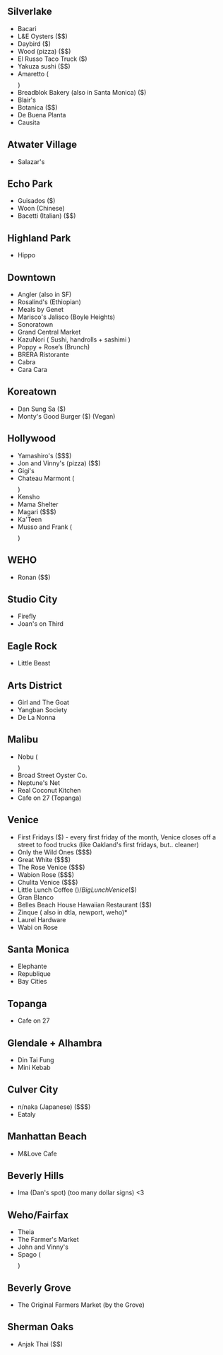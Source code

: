 ## Silverlake
* Bacari
* L&E Oysters ($$)
* Daybird ($)
* Wood (pizza) ($$)
* El Russo Taco Truck ($)
* Yakuza sushi ($$)
* Amaretto ($$$$)
* Breadblok Bakery (also in Santa Monica) ($)
* Blair's
* Botanica ($$)
* De Buena Planta
* Causita

## Atwater Village
* Salazar's

## Echo Park
* Guisados ($)
* Woon (Chinese)
* Bacetti (Italian) ($$)

## Highland Park
* Hippo

## Downtown
* Angler (also in SF)
* Rosalind's (Ethiopian)
* Meals by Genet
* Marisco's Jalisco (Boyle Heights)
* Sonoratown
* Grand Central Market
* KazuNori ( Sushi, handrolls + sashimi )
* Poppy + Rose’s (Brunch)
* BRERA Ristorante
* Cabra
* Cara Cara

## Koreatown
* Dan Sung Sa ($)
* Monty's Good Burger ($) (Vegan)

## Hollywood
* Yamashiro's ($$$)
* Jon and Vinny's (pizza) ($$)
* Gigi's
* Chateau Marmont ($$$$)
* Kensho
* Mama Shelter
* Magari ($$$)
* Ka'Teen
* Musso and Frank ($$$$)

## WEHO
* Ronan ($$)

## Studio City
* Firefly
* Joan's on Third

## Eagle Rock
* Little Beast 

## Arts District
* Girl and The Goat
* Yangban Society
* De La Nonna

## Malibu
* Nobu ($$$$)
* Broad Street Oyster Co.
* Neptune's Net
* Real Coconut Kitchen
* Cafe on 27 (Topanga)

## Venice
* First Fridays ($) - every first friday of the month, Venice closes off a street to food trucks (like Oakland's first fridays, but.. cleaner)
* Only the Wild Ones ($$$)
* Great White ($$$)
* The Rose Venice ($$$)
* Wabion Rose ($$$) 
* Chulita Venice ($$$)
* Little Lunch Coffee ($) / Big Lunch Venice ($$)
* Gran Blanco
* Belles Beach House Hawaiian Restaurant ($$)
* Zinque ( also in dtla, newport, weho)*
* Laurel Hardware
* Wabi on Rose

## Santa Monica
* Elephante
* Republique
* Bay Cities

## Topanga
* Cafe on 27

## Glendale + Alhambra
* Din Tai Fung
* Mini Kebab

## Culver City
* n/naka (Japanese) ($$$)
* Eataly

## Manhattan Beach
* M&Love Cafe

## Beverly Hills
* Ima (Dan's spot) (too many dollar signs) <3 

## Weho/Fairfax
* Theia
* The Farmer's Market
* John and Vinny's
* Spago ($$$$)

## Beverly Grove
* The Original Farmers Market (by the Grove)

## Sherman Oaks
* Anjak Thai ($$)
